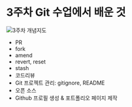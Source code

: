 # 3주차 Git 수업에서 배운 것

![3주차 개념지도](https://user-images.githubusercontent.com/91789496/167261934-93ffd809-7503-4eac-9074-740124fe4ddd.png)

- PR
- fork
- amend
- revert, reset
- stash
- 코드리뷰
- Git 프로젝트 관리: gitignore, README
- 오픈 소스
- Github 프로필 생성 & 포트폴리오 페이지 제작
